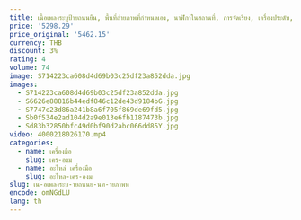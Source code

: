 ```yaml
---
title: เนื้อเพลงระบุป้ายถนนยืน, พื้นที่ถ่ายภาพที่กำหนดเอง, นาฬิกาในสถานที่, การจัดเรียง, เครื่องประดับ, อุปกรณ์ประกอบฉาก, พื้นหลัง
price: '5298.29'
price_original: '5462.15'
currency: THB
discount: 3%
rating: 4
volume: 74
image: S714223ca608d4d69b03c25df23a852dda.jpg
images:
  - S714223ca608d4d69b03c25df23a852dda.jpg
  - S6626e88816b44edf846c12de43d9184bG.jpg
  - S7747e23d86a241b8a6f705f869de69fd5.jpg
  - Sb0f534e2ad104d2a9e013e6fb1187473b.jpg
  - Sd83b32850bfc49d0bf90d2abc066dd85Y.jpg
video: 4000218026170.mp4
categories:
  - name: เครื่องมือ
    slug: เคร-องม
  - name: อะไหล่ เครื่องมือ
    slug: อะไหล-เคร-องม
slug: เน-อเพลงระบ-ายถนนย-นท-ายภาพท
encode: omNGdLU
lang: th
---
```

  